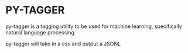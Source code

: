# PY-TAGGER

py-tagger is a tagging utility to be used for machine learning, specifically natural language processing.

py-tagger will take in a csv and output a JSONL